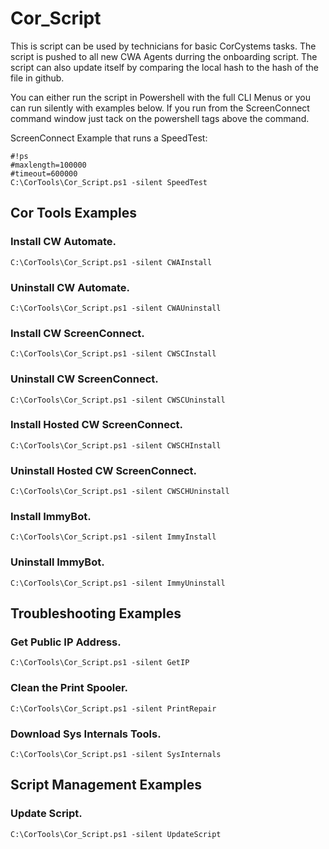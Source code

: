 # Cor_Script

This is script can be used by technicians for basic CorCystems tasks.
The script is pushed to all new CWA Agents durring the onboarding script.
The script can also update itself by comparing the local hash to the hash of the file in github.

You can either run the script in Powershell with the full CLI Menus or you can run silently with examples below.
If you run from the ScreenConnect command window just tack on the powershell tags above the command.

ScreenConnect Example that runs a SpeedTest:
```
#!ps
#maxlength=100000
#timeout=600000
C:\CorTools\Cor_Script.ps1 -silent SpeedTest
```

## Cor Tools Examples
### Install CW Automate.
```
C:\CorTools\Cor_Script.ps1 -silent CWAInstall
```

### Uninstall CW Automate.
```
C:\CorTools\Cor_Script.ps1 -silent CWAUninstall
```

### Install CW ScreenConnect.
```
C:\CorTools\Cor_Script.ps1 -silent CWSCInstall
```
### Uninstall CW ScreenConnect.
```
C:\CorTools\Cor_Script.ps1 -silent CWSCUninstall
```

### Install Hosted CW ScreenConnect.
```
C:\CorTools\Cor_Script.ps1 -silent CWSCHInstall
```
### Uninstall Hosted CW ScreenConnect.
```
C:\CorTools\Cor_Script.ps1 -silent CWSCHUninstall
```

### Install ImmyBot.
```
C:\CorTools\Cor_Script.ps1 -silent ImmyInstall
```
### Uninstall ImmyBot.
```
C:\CorTools\Cor_Script.ps1 -silent ImmyUninstall
```


## Troubleshooting Examples
### Get Public IP Address.
```
C:\CorTools\Cor_Script.ps1 -silent GetIP
```

### Clean the Print Spooler.
```
C:\CorTools\Cor_Script.ps1 -silent PrintRepair
```
### Download Sys Internals Tools.
```
C:\CorTools\Cor_Script.ps1 -silent SysInternals
```


## Script Management Examples
### Update Script.
```
C:\CorTools\Cor_Script.ps1 -silent UpdateScript
```
